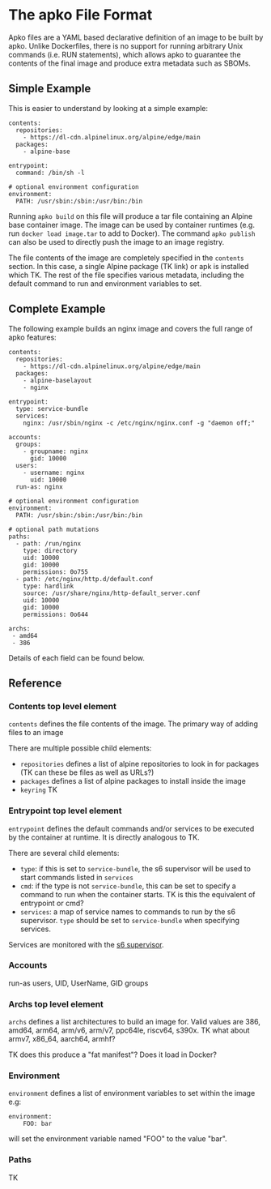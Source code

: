 # The apko File Format

Apko files are a YAML based declarative definition of an image to be built by apko. Unlike
Dockerfiles, there is no support for running arbitrary Unix commands (i.e. RUN statements), which
allows apko to guarantee the contents of the final image and produce extra metadata such as SBOMs.

## Simple Example

This is easier to understand by looking at a simple example:

```
contents:
  repositories:
    - https://dl-cdn.alpinelinux.org/alpine/edge/main
  packages:
    - alpine-base

entrypoint:
  command: /bin/sh -l

# optional environment configuration
environment:
  PATH: /usr/sbin:/sbin:/usr/bin:/bin
```

Running `apko build` on this file will produce a tar file containing an Alpine base container image.
The image can be used by container runtimes (e.g. run `docker load image.tar` to add to Docker). The
command `apko publish` can also be used to directly push the image to an image registry.

The file contents of the image are completely specified in the `contents` section. In this case, a
single Alpine package (TK link) or apk is installed which TK. The rest of the file specifies various
metadata, including the default command to run and environment variables to set.

## Complete Example

The following example builds an nginx image and covers the full range of apko features:

```
contents:
  repositories:
    - https://dl-cdn.alpinelinux.org/alpine/edge/main
  packages:
    - alpine-baselayout
    - nginx

entrypoint:
  type: service-bundle
  services:
    nginx: /usr/sbin/nginx -c /etc/nginx/nginx.conf -g "daemon off;"

accounts:
  groups:
    - groupname: nginx
      gid: 10000
  users:
    - username: nginx
      uid: 10000
  run-as: nginx

# optional environment configuration
environment:
  PATH: /usr/sbin:/sbin:/usr/bin:/bin

# optional path mutations
paths:
  - path: /run/nginx
    type: directory
    uid: 10000
    gid: 10000
    permissions: 0o755
  - path: /etc/nginx/http.d/default.conf
    type: hardlink
    source: /usr/share/nginx/http-default_server.conf
    uid: 10000
    gid: 10000
    permissions: 0o644

archs:
 - amd64
 - 386

```

Details of each field can be found below.

## Reference

### Contents top level element

`contents` defines the file contents of the image. The primary way of adding files to an image

There are multiple possible child elements:

 - `repositories` defines a list of alpine repositories to look in for packages (TK can these be
   files as well as URLs?)
 - `packages` defines a list of alpine packages to install inside the image
 - `keyring` TK

### Entrypoint top level element

`entrypoint` defines the default commands and/or services to be executed by the container at runtime. It is directly
analogous to TK.

There are several child elements:

 - `type`: if this is set to `service-bundle`, the s6 supervisor will be used to start commands
   listed in `services`
 - `cmd`: if the type is not `service-bundle`, this can be set to specify a command to run when the
   container starts. TK is this the equivalent of entrypoint or cmd?
 - `services`: a map of service names to commands to run by the s6 supervisor. `type` should be set
   to `service-bundle` when specifying services.

Services are monitored with the [s6 supervisor](https://skarnet.org/software/s6/index.html).

### Accounts


run-as
users, UID, UserName, GID
groups


### Archs top level element

`archs` defines a list architectures to build an image for. Valid values are 386, amd64, arm64, arm/v6, arm/v7,
ppc64le, riscv64, s390x. TK what about armv7, x86_64, aarch64, armhf?

TK does this produce a "fat manifest"? Does it load in Docker?

### Environment

`environment` defines a list of environment variables to set within the image e.g: 

```
environment:
    FOO: bar
```

will set the environment variable named "FOO" to the value "bar".


### Paths

TK


